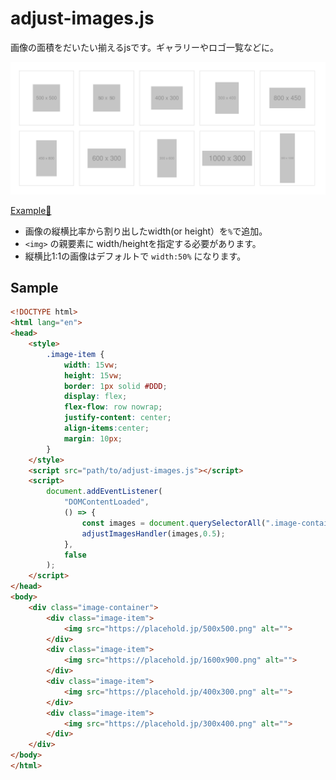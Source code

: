 # adjust-images.js

画像の面積をだいたい揃えるjsです。ギャラリーやロゴ一覧などに。

![](./sc.png)



[Example🔗](https://sk-rt.github.io/adjust-images/)

- 画像の縦横比率から割り出したwidth(or height）を`%`で追加。
- `<img>` の親要素に width/heightを指定する必要があります。
- 縦横比1:1の画像はデフォルトで `width:50%` になります。



## Sample

```html
<!DOCTYPE html>
<html lang="en">
<head>
    <style>
        .image-item {
            width: 15vw; 
            height: 15vw;
            border: 1px solid #DDD;
            display: flex;
            flex-flow: row nowrap;
            justify-content: center;
            align-items:center;
            margin: 10px;
        }
    </style>
    <script src="path/to/adjust-images.js"></script>
    <script>
        document.addEventListener(
            "DOMContentLoaded",
            () => {
                const images = document.querySelectorAll(".image-container img");
                adjustImagesHandler(images,0.5);
            },
            false
        );
    </script>
</head>
<body>
    <div class="image-container">
        <div class="image-item">
            <img src="https://placehold.jp/500x500.png" alt="">
        </div>
        <div class="image-item">
            <img src="https://placehold.jp/1600x900.png" alt="">
        </div>
        <div class="image-item">
            <img src="https://placehold.jp/400x300.png" alt="">
        </div>
        <div class="image-item">
            <img src="https://placehold.jp/300x400.png" alt="">
        </div>
    </div>
</body>
</html>
```


